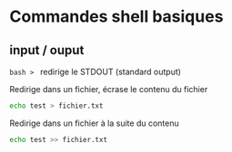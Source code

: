 # Commandes shell basiques

## input / ouput
```bash > ``` redirige le STDOUT (standard output)

Redirige dans un fichier, écrase le contenu du fichier
```bash
echo test > fichier.txt 
```

Redirige dans un fichier à la suite du contenu
```bash
echo test >> fichier.txt
